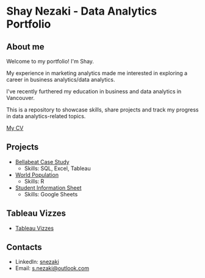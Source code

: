 # Shay Nezaki - Data Analytics Portfolio
## About me
Welcome to my portfolio! I'm Shay.

My experience in marketing analytics made me interested in exploring a career in business analytics/data analytics.

I've recently furthered my education in business and data analytics in Vancouver.

This is a repository to showcase skills, share projects and track my progress in data analytics-related topics.

[My CV](https://github.com/sn2873/data_analytics_portfolio/blob/61f842baf494d1b50c9ce133e35c2adc03aaf530/Shay%20Nezaki%20CV.pdf)


## Projects
- [Bellabeat Case Study](https://github.com/sn2873/data_analytics_portfolio/tree/6ffd305b6ed6b82ddec63f5f08b98ab18f730d46/bellabeat)
  - Skills: SQL, Excel, Tableau
- [World Population](https://github.com/sn2873/data_analytics_portfolio/tree/e041d3ff9e39536c22971eae9bcd6e701c1812c6/World%20Population)
  - Skills: R
- [Student Information Sheet](https://github.com/sn2873/data_analytics_portfolio/tree/a1056c7a76723dd56e35d4d5063103362b49186e/Student%20Information)
  - Skills: Google Sheets  
    
## Tableau Vizzes
- [Tableau Vizzes](https://public.tableau.com/app/profile/shay.n7588/vizzes)

## Contacts
- LinkedIn: [snezaki](https://www.linkedin.com/in/snezaki/)
- Email: s.nezaki@outlook.com
